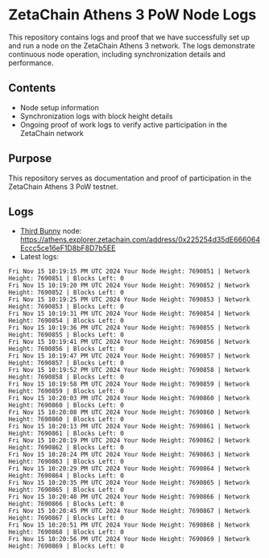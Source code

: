 # ZetaChain Athens 3 PoW Node Logs
This repository contains logs and proof that we have successfully set up and run a node on the ZetaChain Athens 3 network. The logs demonstrate continuous node operation, including synchronization details and performance.

## Contents
- Node setup information
- Synchronization logs with block height details
- Ongoing proof of work logs to verify active participation in the ZetaChain network

## Purpose
This repository serves as documentation and proof of participation in the ZetaChain Athens 3 PoW testnet.

## Logs

- [Third Bunny](https://thirdbunny.xyz/) node: https://athens.explorer.zetachain.com/address/0x225254d35dE666064Eccc5ce16eF1D8bF8D7b5EE
- Latest logs:
```
Fri Nov 15 10:19:15 PM UTC 2024 Your Node Height: 7690851 | Network Height: 7690851 | Blocks Left: 0
Fri Nov 15 10:19:20 PM UTC 2024 Your Node Height: 7690852 | Network Height: 7690852 | Blocks Left: 0
Fri Nov 15 10:19:25 PM UTC 2024 Your Node Height: 7690853 | Network Height: 7690853 | Blocks Left: 0
Fri Nov 15 10:19:31 PM UTC 2024 Your Node Height: 7690854 | Network Height: 7690854 | Blocks Left: 0
Fri Nov 15 10:19:36 PM UTC 2024 Your Node Height: 7690855 | Network Height: 7690855 | Blocks Left: 0
Fri Nov 15 10:19:41 PM UTC 2024 Your Node Height: 7690856 | Network Height: 7690856 | Blocks Left: 0
Fri Nov 15 10:19:47 PM UTC 2024 Your Node Height: 7690857 | Network Height: 7690857 | Blocks Left: 0
Fri Nov 15 10:19:52 PM UTC 2024 Your Node Height: 7690858 | Network Height: 7690858 | Blocks Left: 0
Fri Nov 15 10:19:58 PM UTC 2024 Your Node Height: 7690859 | Network Height: 7690859 | Blocks Left: 0
Fri Nov 15 10:20:03 PM UTC 2024 Your Node Height: 7690860 | Network Height: 7690860 | Blocks Left: 0
Fri Nov 15 10:20:08 PM UTC 2024 Your Node Height: 7690860 | Network Height: 7690860 | Blocks Left: 0
Fri Nov 15 10:20:13 PM UTC 2024 Your Node Height: 7690861 | Network Height: 7690861 | Blocks Left: 0
Fri Nov 15 10:20:19 PM UTC 2024 Your Node Height: 7690862 | Network Height: 7690862 | Blocks Left: 0
Fri Nov 15 10:20:24 PM UTC 2024 Your Node Height: 7690863 | Network Height: 7690863 | Blocks Left: 0
Fri Nov 15 10:20:29 PM UTC 2024 Your Node Height: 7690864 | Network Height: 7690864 | Blocks Left: 0
Fri Nov 15 10:20:35 PM UTC 2024 Your Node Height: 7690865 | Network Height: 7690865 | Blocks Left: 0
Fri Nov 15 10:20:40 PM UTC 2024 Your Node Height: 7690866 | Network Height: 7690866 | Blocks Left: 0
Fri Nov 15 10:20:45 PM UTC 2024 Your Node Height: 7690867 | Network Height: 7690867 | Blocks Left: 0
Fri Nov 15 10:20:51 PM UTC 2024 Your Node Height: 7690868 | Network Height: 7690868 | Blocks Left: 0
Fri Nov 15 10:20:56 PM UTC 2024 Your Node Height: 7690869 | Network Height: 7690869 | Blocks Left: 0
```
